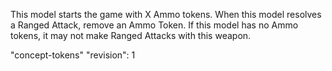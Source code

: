 This model starts the game with X Ammo tokens.
When this model resolves a Ranged Attack, remove an Ammo Token.
If this model has no Ammo tokens, it may not make Ranged Attacks with this weapon.

"concept-tokens"
"revision": 1